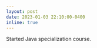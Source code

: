 ```yaml
---
layout: post
date: 2023-01-03 22:10:00-0400
inline: true
---
```


Started Java specialization course.

